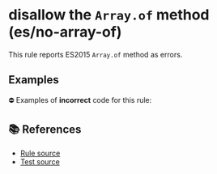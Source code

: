 # disallow the `Array.of` method (es/no-array-of)

This rule reports ES2015 `Array.of` method as errors.

## Examples

⛔ Examples of **incorrect** code for this rule:

<eslint-playground type="bad" code="/*eslint es/no-array-of: error */
const array = Array.of(1, 2, 3)
" />

## 📚 References

- [Rule source](https://github.com/mysticatea/eslint-plugin-es/blob/v1.3.0/lib/rules/no-array-of.js)
- [Test source](https://github.com/mysticatea/eslint-plugin-es/blob/v1.3.0/tests/lib/rules/no-array-of.js)
